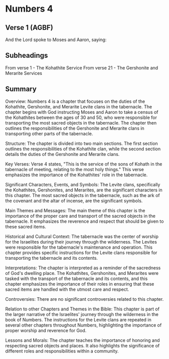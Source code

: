 # Numbers 4

## Verse 1 (AGBF)

And the Lord spoke to Moses and Aaron, saying:

## Subheadings

From verse 1 - The Kohathite Service
From verse 21 - The Gershonite and Merarite Services

## Summary

Overview:
Numbers 4 is a chapter that focuses on the duties of the Kohathite, Gershonite, and Merarite Levite clans in the tabernacle. The chapter begins with God instructing Moses and Aaron to take a census of the Kohathites between the ages of 30 and 50, who were responsible for transporting the most sacred objects in the tabernacle. The chapter then outlines the responsibilities of the Gershonite and Merarite clans in transporting other parts of the tabernacle.

Structure:
The chapter is divided into two main sections. The first section outlines the responsibilities of the Kohathite clan, while the second section details the duties of the Gershonite and Merarite clans.

Key Verses:
Verse 4 states, "This is the service of the sons of Kohath in the tabernacle of meeting, relating to the most holy things." This verse emphasizes the importance of the Kohathites' role in the tabernacle.

Significant Characters, Events, and Symbols:
The Levite clans, specifically the Kohathites, Gershonites, and Merarites, are the significant characters in this chapter. The most sacred objects in the tabernacle, such as the ark of the covenant and the altar of incense, are the significant symbols.

Main Themes and Messages:
The main theme of this chapter is the importance of the proper care and transport of the sacred objects in the tabernacle. It emphasizes the reverence and respect that should be given to these sacred items.

Historical and Cultural Context:
The tabernacle was the center of worship for the Israelites during their journey through the wilderness. The Levites were responsible for the tabernacle's maintenance and operation. This chapter provides specific instructions for the Levite clans responsible for transporting the tabernacle and its contents.

Interpretations:
The chapter is interpreted as a reminder of the sacredness of God's dwelling place. The Kohathites, Gershonites, and Merarites were tasked with the transport of the tabernacle and its contents, and this chapter emphasizes the importance of their roles in ensuring that these sacred items are handled with the utmost care and respect.

Controversies:
There are no significant controversies related to this chapter.

Relation to other Chapters and Themes in the Bible:
This chapter is part of the larger narrative of the Israelites' journey through the wilderness in the book of Numbers. The instructions for the Levite clans are repeated in several other chapters throughout Numbers, highlighting the importance of proper worship and reverence for God.

Lessons and Morals:
The chapter teaches the importance of honoring and respecting sacred objects and places. It also highlights the significance of different roles and responsibilities within a community.